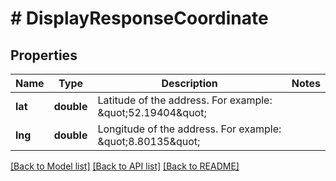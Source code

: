 # # DisplayResponseCoordinate

## Properties

Name | Type | Description | Notes
------------ | ------------- | ------------- | -------------
**lat** | **double** | Latitude of the address. For example: \&quot;52.19404\&quot; |
**lng** | **double** | Longitude of the address. For example: \&quot;8.80135\&quot; |

[[Back to Model list]](../../README.md#models) [[Back to API list]](../../README.md#endpoints) [[Back to README]](../../README.md)
